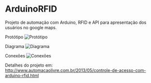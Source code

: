 # ArduinoRFID
Projeto de automação com Arduino, RFID e API para apresentação dos usuários no google maps.

Protótipo
![Protótipo](http://2.bp.blogspot.com/-_ix9cVZMbO0/UZGE-uGauPI/AAAAAAAAAyk/jxkJ6KToFws/s1600/DSCF5688.JPG)

Diagrama
![Diagrama](http://2.bp.blogspot.com/-G-wJnJ63ZDo/UZAze-6OHuI/AAAAAAAAAxc/GXF9BWCA5EQ/s640/diagramaRede.png)

Conexões 
![Conexões](http://4.bp.blogspot.com/-C5avAT6B5t4/UZAqLFo8BhI/AAAAAAAAAxQ/EvjmHI5H5Zw/s640/projeto.jpg)

Detalhes do projeto em: http://www.automacaolivre.com.br/2013/05/controle-de-acesso-com-arduino-rfid.html
